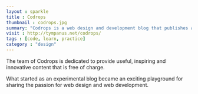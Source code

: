 ```yaml
---
layout : sparkle
title : Codrops
thumbnail : codrops.jpg
summary: "Codrops is a web design and development blog that publishes articles and tutorials about the latest web trends, techniques and new possibilities."
visit : http://tympanus.net/codrops/
tags : [code, learn, practice]
category : "design"
---
```


The team of Codrops is dedicated to provide useful, inspiring and innovative content that is free of charge.

What started as an experimental blog became an exciting playground for sharing the passion for web design and web development.